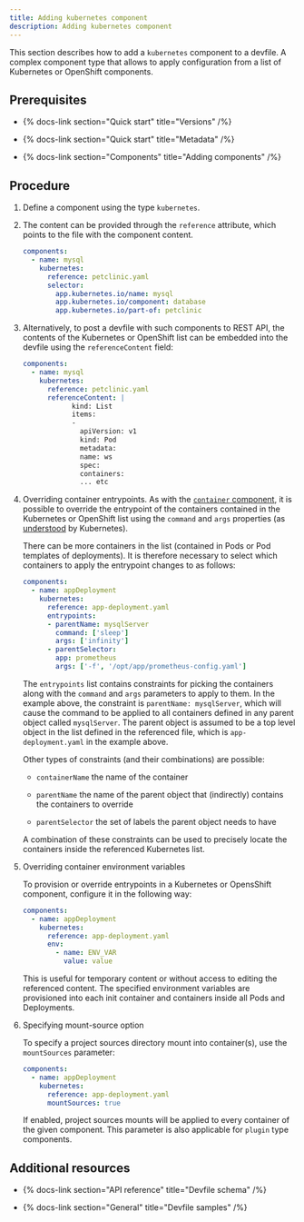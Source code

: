 ```yaml
---
title: Adding kubernetes component
description: Adding kubernetes component
---
```


This section describes how to add a `kubernetes` component to a devfile.
A complex component type that allows to apply configuration from a list
of Kubernetes or OpenShift components.

## Prerequisites

- {% docs-link section="Quick start" title="Versions" /%}

- {% docs-link section="Quick start" title="Metadata" /%}

- {% docs-link section="Components" title="Adding components" /%}

## Procedure

1. Define a component using the type `kubernetes`.

2. The content can be provided through the `reference` attribute, which
    points to the file with the component content.

    ```yaml {% title="Adding kubernetes component using the reference attribute" filename="devfile.yaml" %}
    components:
      - name: mysql
        kubernetes:
          reference: petclinic.yaml
          selector:
            app.kubernetes.io/name: mysql
            app.kubernetes.io/component: database
            app.kubernetes.io/part-of: petclinic
    ```

3. Alternatively, to post a devfile with such components to REST API,
    the contents of the Kubernetes or OpenShift list can be embedded
    into the devfile using the `referenceContent` field:

    ```yaml {% title="Adding kubernetes component using the referenceContent attribute" filename="devfile.yaml" %}
    components:
      - name: mysql
        kubernetes:
          reference: petclinic.yaml
          referenceContent: |
                kind: List
                items:
                -
                  apiVersion: v1
                  kind: Pod
                  metadata:
                  name: ws
                  spec:
                  containers:
                  ... etc
    ```

4. Overriding container entrypoints. As with the [`container`
    component](#adding-container-component.adoc), it is
    possible to override the entrypoint of the containers contained in
    the Kubernetes or OpenShift list using the `command` and `args`
    properties (as
    [understood](https://kubernetes.io/docs/tasks/inject-data-application/define-command-argument-container/#notes)
    by Kubernetes).

    There can be more containers in the list (contained in Pods or Pod
    templates of deployments). It is therefore necessary to select which
    containers to apply the entrypoint changes to as follows:

    ```yaml {% title="Overriding container entrypoints" filename="devfile.yaml" %}
    components:
      - name: appDeployment
        kubernetes:
          reference: app-deployment.yaml
          entrypoints:
          - parentName: mysqlServer
            command: ['sleep']
            args: ['infinity']
          - parentSelector:
            app: prometheus
            args: ['-f', '/opt/app/prometheus-config.yaml']
    ```

    The `entrypoints` list contains constraints for picking the
    containers along with the `command` and `args` parameters to apply
    to them. In the example above, the constraint is
    `parentName: mysqlServer`, which will cause the command to be
    applied to all containers defined in any parent object called
    `mysqlServer`. The parent object is assumed to be a top level object
    in the list defined in the referenced file, which is
    `app-deployment.yaml` in the example above.

    Other types of constraints (and their combinations) are possible:

    - `containerName` the name of the container

    - `parentName` the name of the parent object that (indirectly) contains the
        containers to override

    - `parentSelector` the set of labels the parent object needs to have

    A combination of these constraints can be used to precisely locate
    the containers inside the referenced Kubernetes list.

5. Overriding container environment variables

    To provision or override entrypoints in a Kubernetes or OpensShift
    component, configure it in the following way:

    ```yaml {% title="Overriding container environment variables" filename="devfile.yaml" %}
    components:
      - name: appDeployment
        kubernetes:
          reference: app-deployment.yaml
          env:
            - name: ENV_VAR
              value: value
    ```

    This is useful for temporary content or without access to editing
    the referenced content. The specified environment variables are
    provisioned into each init container and containers inside all Pods
    and Deployments.

6. Specifying mount-source option

    To specify a project sources directory mount into container(s), use
    the `mountSources` parameter:

    ```yaml {% title="Specifying mount-source option" filename="devfile.yaml" %}
    components:
      - name: appDeployment
        kubernetes:
          reference: app-deployment.yaml
          mountSources: true
    ```

    If enabled, project sources mounts will be applied to every
    container of the given component. This parameter is also applicable
    for `plugin` type components.

## Additional resources

- {% docs-link section="API reference" title="Devfile schema" /%}

- {% docs-link section="General" title="Devfile samples" /%}
